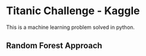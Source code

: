 # Titanic Challenge - Kaggle

This is a machine learning problem solved in python.

## Random Forest Approach

